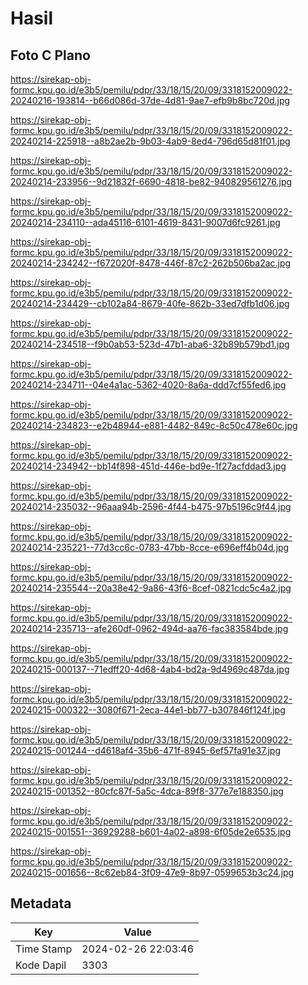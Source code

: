 # Hasil

## Foto C Plano

https://sirekap-obj-formc.kpu.go.id/e3b5/pemilu/pdpr/33/18/15/20/09/3318152009022-20240216-193814--b66d086d-37de-4d81-9ae7-efb9b8bc720d.jpg

https://sirekap-obj-formc.kpu.go.id/e3b5/pemilu/pdpr/33/18/15/20/09/3318152009022-20240214-225918--a8b2ae2b-9b03-4ab9-8ed4-796d65d81f01.jpg

https://sirekap-obj-formc.kpu.go.id/e3b5/pemilu/pdpr/33/18/15/20/09/3318152009022-20240214-233956--9d21832f-6690-4818-be82-940829561276.jpg

https://sirekap-obj-formc.kpu.go.id/e3b5/pemilu/pdpr/33/18/15/20/09/3318152009022-20240214-234110--ada45116-6101-4619-8431-9007d6fc9261.jpg

https://sirekap-obj-formc.kpu.go.id/e3b5/pemilu/pdpr/33/18/15/20/09/3318152009022-20240214-234242--f672020f-8478-446f-87c2-262b506ba2ac.jpg

https://sirekap-obj-formc.kpu.go.id/e3b5/pemilu/pdpr/33/18/15/20/09/3318152009022-20240214-234429--cb102a84-8679-40fe-862b-33ed7dfb1d06.jpg

https://sirekap-obj-formc.kpu.go.id/e3b5/pemilu/pdpr/33/18/15/20/09/3318152009022-20240214-234518--f9b0ab53-523d-47b1-aba6-32b89b579bd1.jpg

https://sirekap-obj-formc.kpu.go.id/e3b5/pemilu/pdpr/33/18/15/20/09/3318152009022-20240214-234711--04e4a1ac-5362-4020-8a6a-ddd7cf55fed6.jpg

https://sirekap-obj-formc.kpu.go.id/e3b5/pemilu/pdpr/33/18/15/20/09/3318152009022-20240214-234823--e2b48944-e881-4482-849c-8c50c478e60c.jpg

https://sirekap-obj-formc.kpu.go.id/e3b5/pemilu/pdpr/33/18/15/20/09/3318152009022-20240214-234942--bb14f898-451d-446e-bd9e-1f27acfddad3.jpg

https://sirekap-obj-formc.kpu.go.id/e3b5/pemilu/pdpr/33/18/15/20/09/3318152009022-20240214-235032--96aaa94b-2596-4f44-b475-97b5196c9f44.jpg

https://sirekap-obj-formc.kpu.go.id/e3b5/pemilu/pdpr/33/18/15/20/09/3318152009022-20240214-235221--77d3cc6c-0783-47bb-8cce-e696eff4b04d.jpg

https://sirekap-obj-formc.kpu.go.id/e3b5/pemilu/pdpr/33/18/15/20/09/3318152009022-20240214-235544--20a38e42-9a86-43f6-8cef-0821cdc5c4a2.jpg

https://sirekap-obj-formc.kpu.go.id/e3b5/pemilu/pdpr/33/18/15/20/09/3318152009022-20240214-235713--afe260df-0962-494d-aa76-fac383584bde.jpg

https://sirekap-obj-formc.kpu.go.id/e3b5/pemilu/pdpr/33/18/15/20/09/3318152009022-20240215-000137--71edff20-4d68-4ab4-bd2a-9d4969c487da.jpg

https://sirekap-obj-formc.kpu.go.id/e3b5/pemilu/pdpr/33/18/15/20/09/3318152009022-20240215-000322--3080f671-2eca-44e1-bb77-b307846f124f.jpg

https://sirekap-obj-formc.kpu.go.id/e3b5/pemilu/pdpr/33/18/15/20/09/3318152009022-20240215-001244--d4618af4-35b6-471f-8945-6ef57fa91e37.jpg

https://sirekap-obj-formc.kpu.go.id/e3b5/pemilu/pdpr/33/18/15/20/09/3318152009022-20240215-001352--80cfc87f-5a5c-4dca-89f8-377e7e188350.jpg

https://sirekap-obj-formc.kpu.go.id/e3b5/pemilu/pdpr/33/18/15/20/09/3318152009022-20240215-001551--36929288-b601-4a02-a898-6f05de2e6535.jpg

https://sirekap-obj-formc.kpu.go.id/e3b5/pemilu/pdpr/33/18/15/20/09/3318152009022-20240215-001656--8c62eb84-3f09-47e9-8b97-0599653b3c24.jpg


## Metadata

| Key        | Value               |
| ---------- | ------------------- |
| Time Stamp | 2024-02-26 22:03:46 |
| Kode Dapil | 3303                |



